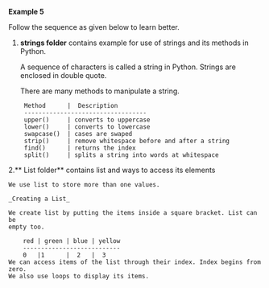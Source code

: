 **Example 5**

Follow the sequence as given below to learn better.

1. **strings folder** contains example for use of strings and its methods in Python.

    A sequence of characters is called a string in Python. Strings are enclosed in double quote.
    
    There are many methods to manipulate a string.
    
        Method      |  Description
        ----------------------------------
        upper()     | converts to uppercase
        lower()     | converts to lowercase
        swapcase()  | cases are swaped
        strip()     | remove whitespace before and after a string
        find()      | returns the index
        split()     | splits a string into words at whitespace

2.** List folder** contains list and ways to access its elements

    We use list to store more than one values.
    
    _Creating a List_
    
    We create list by putting the items inside a square bracket. List can be
    empty too.
    
        red | green | blue | yellow
        ---------------------------
        0   |1      |  2   |  3
    We can access items of the list through their index. Index begins from zero.
    We also use loops to display its items.
